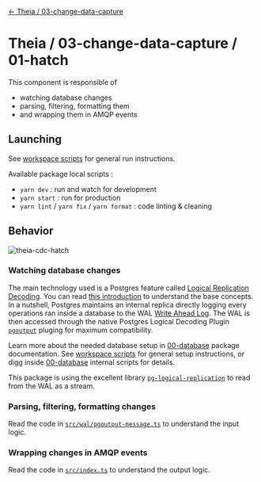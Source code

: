 [← Theia / 03-change-data-capture](/README.md)

# Theia / 03-change-data-capture / 01-hatch

This component is responsible of
- watching database changes
- parsing, filtering, formatting them
- and wrapping them in AMQP events

## Launching

See [workspace scripts](/README.md#workspace-scripts) for general run instructions.

Available package local scripts :
- `yarn dev` : run and watch for development
- `yarn start` : run for production
- `yarn lint` / `yarn fix` / `yarn format` : code linting & cleaning

## Behavior

![theia-cdc-hatch](https://user-images.githubusercontent.com/10728426/212117992-16c37335-d0b7-4095-af47-62d7d1105879.png)

### Watching database changes

The main technology used is a Postgres feature called [Logical Replication Decoding](https://www.postgresql.org/docs/current/logical-replication.html).
You can read [this introduction](https://www.postgresql.org/docs/current/logicaldecoding-explanation.html#:~:text=A%20replication%20slot%20has%20an,just%20once%20in%20normal%20operation.) to understand the base concepts.
In a nutshell, Postgres maintains an internal replica directly logging every operations ran inside a database
to the WAL [Write Ahead Log](https://www.postgresql.org/docs/current/wal-intro.html).
The WAL is then accessed through the native Postgres Logical Decoding Plugin [`pgoutput`](https://github.com/postgres/postgres/tree/master/src/backend/replication/pgoutput) pluging for maximum compatibility.

Learn more about the needed database setup in [00-database](/packages/00-database#logical-replication) package documentation. See [workspace scripts](/README.md#workspace-scripts) for general setup instructions,
or digg inside [00-database](/packages/00-database) internal scripts for details.

This package is using the excellent library [`pg-logical-replication`](https://github.com/kibae/pg-logical-replication) to read from the WAL as a stream.

### Parsing, filtering, formatting changes

Read the code in [`src/wal/pgoutput-message.ts`](src/wal/pgoutput-message.ts) to understand the input logic.

### Wrapping changes in AMQP events

Read the code in [`src/index.ts`](src/index.ts) to understand the output logic.

